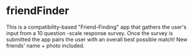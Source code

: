 # friendFinder

This is a compatibility-based "Friend-Finding" app that gathers the user's input from a 10 question -scale response survey. Once the survey is submitted the app pairs the user with an overall best possible match! 
New friends' name + photo included. 
